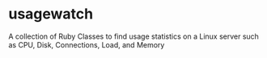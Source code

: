 usagewatch
==========

A collection of Ruby Classes to find usage statistics on a Linux server such as CPU, Disk, Connections, Load, and Memory
